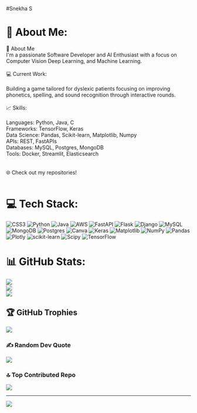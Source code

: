#Snekha S
# 💫 About Me:
🌟 About Me<br>I'm a passionate Software Developer and AI Enthusiast with a focus on Computer Vision Deep Learning, and Machine Learning.<br><br>💻 Current Work:<br><br>Building a game tailored for dyslexic patients focusing on improving phonetics, spelling, and sound recognition through interactive rounds.<br><br>📈 Skills:<br><br>Languages: Python, Java, C<br>Frameworks: TensorFlow, Keras<br>Data Science: Pandas, Scikit-learn, Matplotlib, Numpy<br>APIs: REST, FastAPIs<br>Databases: MySQL, Postgres, MongoDB<br>Tools: Docker, Streamlit, Elasticsearch<br><br><br>🌐 Check out my repositories!<br><br>


# 💻 Tech Stack:
![CSS3](https://img.shields.io/badge/css3-%231572B6.svg?style=flat-square&logo=css3&logoColor=white) ![Python](https://img.shields.io/badge/python-3670A0?style=flat-square&logo=python&logoColor=ffdd54) ![Java](https://img.shields.io/badge/java-%23ED8B00.svg?style=flat-square&logo=openjdk&logoColor=white) ![AWS](https://img.shields.io/badge/AWS-%23FF9900.svg?style=flat-square&logo=amazon-aws&logoColor=white) ![FastAPI](https://img.shields.io/badge/FastAPI-005571?style=flat-square&logo=fastapi) ![Flask](https://img.shields.io/badge/flask-%23000.svg?style=flat-square&logo=flask&logoColor=white) ![Django](https://img.shields.io/badge/django-%23092E20.svg?style=flat-square&logo=django&logoColor=white) ![MySQL](https://img.shields.io/badge/mysql-4479A1.svg?style=flat-square&logo=mysql&logoColor=white) ![MongoDB](https://img.shields.io/badge/MongoDB-%234ea94b.svg?style=flat-square&logo=mongodb&logoColor=white) ![Postgres](https://img.shields.io/badge/postgres-%23316192.svg?style=flat-square&logo=postgresql&logoColor=white) ![Canva](https://img.shields.io/badge/Canva-%2300C4CC.svg?style=flat-square&logo=Canva&logoColor=white) ![Keras](https://img.shields.io/badge/Keras-%23D00000.svg?style=flat-square&logo=Keras&logoColor=white) ![Matplotlib](https://img.shields.io/badge/Matplotlib-%23ffffff.svg?style=flat-square&logo=Matplotlib&logoColor=black) ![NumPy](https://img.shields.io/badge/numpy-%23013243.svg?style=flat-square&logo=numpy&logoColor=white) ![Pandas](https://img.shields.io/badge/pandas-%23150458.svg?style=flat-square&logo=pandas&logoColor=white) ![Plotly](https://img.shields.io/badge/Plotly-%233F4F75.svg?style=flat-square&logo=plotly&logoColor=white) ![scikit-learn](https://img.shields.io/badge/scikit--learn-%23F7931E.svg?style=flat-square&logo=scikit-learn&logoColor=white) ![Scipy](https://img.shields.io/badge/SciPy-%230C55A5.svg?style=flat-square&logo=scipy&logoColor=%white) ![TensorFlow](https://img.shields.io/badge/TensorFlow-%23FF6F00.svg?style=flat-square&logo=TensorFlow&logoColor=white)
# 📊 GitHub Stats:
![](https://github-readme-stats.vercel.app/api?username=snekha21&theme=radical&hide_border=false&include_all_commits=true&count_private=true)<br/>
![](https://github-readme-streak-stats.herokuapp.com/?user=snekha21&theme=radical&hide_border=false)<br/>
![](https://github-readme-stats.vercel.app/api/top-langs/?username=snekha21&theme=radical&hide_border=false&include_all_commits=true&count_private=true&layout=compact)

## 🏆 GitHub Trophies
![](https://github-profile-trophy.vercel.app/?username=snekha21&theme=radical&no-frame=false&no-bg=false&margin-w=4)

### ✍️ Random Dev Quote
![](https://quotes-github-readme.vercel.app/api?type=horizontal&theme=radical)

### 🔝 Top Contributed Repo
![](https://github-contributor-stats.vercel.app/api?username=snekha21&limit=5&theme=dark&combine_all_yearly_contributions=true)

---
[![](https://visitcount.itsvg.in/api?id=snekha21&icon=0&color=0)](https://visitcount.itsvg.in)

<!-- Proudly created with GPRM ( https://gprm.itsvg.in ) -->
